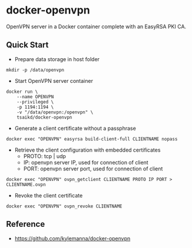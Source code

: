 docker-openvpn
==============

OpenVPN server in a Docker container complete with an EasyRSA PKI CA.

## Quick Start

* Prepare data storage in host folder

```
mkdir -p /data/openvpn
```

* Start OpenVPN server container

```
docker run \
	--name OPENVPN
	--privileged \
	-p 1194:1194 \
	-v "/data/openvpn:/openvpn" \
	tsaikd/docker-openvpn
```

* Generate a client certificate without a passphrase

```
docker exec "OPENVPN" easyrsa build-client-full CLIENTNAME nopass
```

* Retrieve the client configuration with embedded certificates
	* PROTO: tcp | udp
	* IP: openvpn server IP, used for connection of client
	* PORT: openvpn server port, used for connection of client

```
docker exec "OPENVPN" ovpn_getclient CLIENTNAME PROTO IP PORT > CLIENTNAME.ovpn
```

* Revoke the client certificate

```
docker exec "OPENVPN" ovpn_revoke CLIENTNAME
```

## Reference

* https://github.com/kylemanna/docker-openvpn

